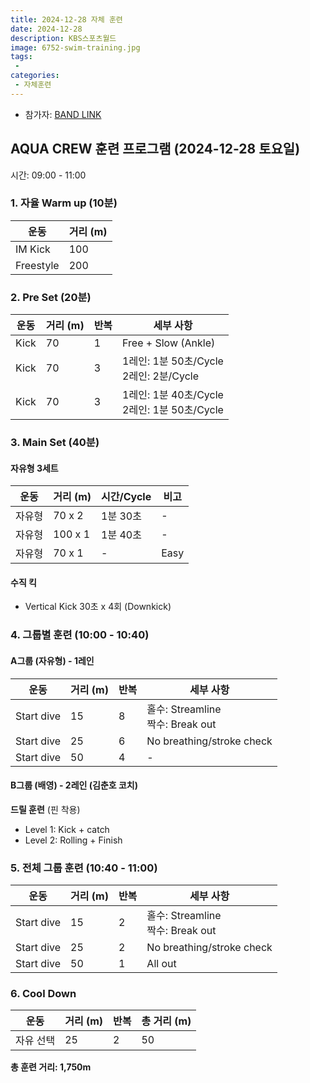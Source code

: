 ```yaml
---
title: 2024-12-28 자체 훈련
date: 2024-12-28
description: KBS스포츠월드
image: 6752-swim-training.jpg
tags:
 - 
categories:
 - 자체훈련
---
```


- 참가자: [BAND LINK](https://band.us/band/93484357/schedule/4%2F93484357%2F548827662%2F19700101)
<!-- - 앨범: [BAND LINK](https://band.us/band/93484357/album/83386076) -->

## AQUA CREW 훈련 프로그램 (2024-12-28 토요일)
시간: 09:00 - 11:00

### 1. 자율 Warm up (10분)
| 운동 | 거리 (m) | 
|------|----------|
| IM Kick | 100 |
| Freestyle | 200 |

### 2. Pre Set (20분)
| 운동 | 거리 (m) | 반복 | 세부 사항 |
|------|----------|------|-----------|
| Kick | 70 | 1 | Free + Slow (Ankle) |
| Kick | 70 | 3 | 1레인: 1분 50초/Cycle<br>2레인: 2분/Cycle |
| Kick | 70 | 3 | 1레인: 1분 40초/Cycle<br>2레인: 1분 50초/Cycle |

### 3. Main Set (40분)
#### 자유형 3세트
| 운동 | 거리 (m) | 시간/Cycle | 비고 |
|------|----------|------------|------|
| 자유형 | 70 x 2 | 1분 30초 | - |
| 자유형 | 100 x 1 | 1분 40초 | - |
| 자유형 | 70 x 1 | - | Easy |

#### 수직 킥
- Vertical Kick 30초 x 4회 (Downkick)

### 4. 그룹별 훈련 (10:00 - 10:40)

#### A그룹 (자유형) - 1레인
| 운동 | 거리 (m) | 반복 | 세부 사항 |
|------|----------|------|-----------|
| Start dive | 15 | 8 | 홀수: Streamline<br>짝수: Break out |
| Start dive | 25 | 6 | No breathing/stroke check |
| Start dive | 50 | 4 | - |

#### B그룹 (배영) - 2레인 (김춘호 코치)
**드릴 훈련** (핀 착용)
- Level 1: Kick + catch
- Level 2: Rolling + Finish

### 5. 전체 그룹 훈련 (10:40 - 11:00)
| 운동 | 거리 (m) | 반복 | 세부 사항 |
|------|----------|------|-----------|
| Start dive | 15 | 2 | 홀수: Streamline<br>짝수: Break out |
| Start dive | 25 | 2 | No breathing/stroke check |
| Start dive | 50 | 1 | All out |

### 6. Cool Down
| 운동 | 거리 (m) | 반복 | 총 거리 (m) |
|------|----------|------|-------------|
| 자유 선택 | 25 | 2 | 50 |

**총 훈련 거리: 1,750m**

